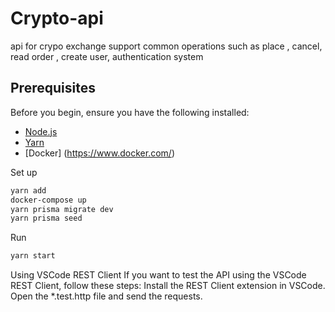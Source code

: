 # Crypto-api

api for crypo exchange support common operations such as place , cancel, read order , create user, authentication system

## Prerequisites

Before you begin, ensure you have the following installed:

- [Node.js](https://nodejs.org/en/) 
- [Yarn](https://yarnpkg.com/) 
- [Docker] (https://www.docker.com/)

Set up
```bash
yarn add 
docker-compose up
yarn prisma migrate dev
yarn prisma seed
```

Run
```bash
yarn start
```

Using VSCode REST Client
  If you want to test the API using the VSCode REST Client, follow these steps:
  Install the REST Client extension in VSCode.
  Open the *.test.http file and send the requests.

